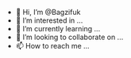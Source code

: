 - 👋 Hi, I’m @Bagzifuk
- 👀 I’m interested in ...
- 🌱 I’m currently learning ...
- 💞️ I’m looking to collaborate on ...
- 📫 How to reach me ...

<!---
Bagzifuk/Bagzifuk is a ✨ special ✨ repository because its `README.md` (this file) appears on your GitHub profile.
You can click the Preview link to take a look at your changes.
--->
